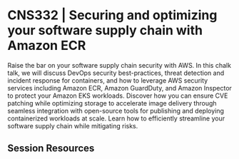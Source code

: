# CNS332 | Securing and optimizing your software supply chain with Amazon ECR

Raise the bar on your software supply chain security with AWS. In this chalk talk, we will discuss DevOps security best-practices, threat detection and incident response for containers, and how to leverage AWS security services including Amazon ECR, Amazon GuardDuty, and Amazon Inspector to protect your Amazon EKS workloads. Discover how you can ensure CVE patching while optimizing storage to accelerate image delivery through seamless integration with open-source tools for publishing and deploying containerized workloads at scale. Learn how to efficiently streamline your software supply chain while mitigating risks.

## Session Resources
